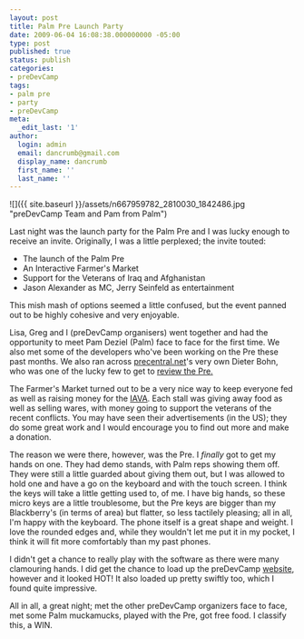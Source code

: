 ```yaml
---
layout: post
title: Palm Pre Launch Party
date: 2009-06-04 16:08:38.000000000 -05:00
type: post
published: true
status: publish
categories:
- preDevCamp
tags:
- palm pre
- party
- preDevCamp
meta:
  _edit_last: '1'
author:
  login: admin
  email: dancrumb@gmail.com
  display_name: dancrumb
  first_name: ''
  last_name: ''
---
```

![]({{ site.baseurl }}/assets/n667959782_2810030_1842486.jpg "preDevCamp Team and Pam from Palm")

Last night was the launch party for the Palm Pre and I was lucky enough to receive an invite. Originally, I was a little perplexed; the invite touted:

*   The launch of the Palm Pre
*   An Interactive Farmer's Market
*   Support for the Veterans of Iraq and Afghanistan
*   Jason Alexander as MC, Jerry Seinfeld as entertainment

This mish mash of options seemed a little confused, but the event panned out to be highly cohesive and very enjoyable.

Lisa, Greg and I (preDevCamp organisers) went together and had the opportunity to meet Pam Deziel (Palm) face to face for the first time. We also met some of the developers who've been working on the Pre these past months. We also ran across [precentral.net](http://precentral.net)'s very own Dieter Bohn, who was one of the lucky few to get to [review the Pre.](http://www.precentral.net/palm-pre-review)

The Farmer's Market turned out to be a very nice way to keep everyone fed as well as raising money for the [IAVA](http://iava.org/). Each stall was giving away food as well as selling wares, with money going to support the veterans of the recent conflicts. You may have seen their advertisements (in the US); they do some great work and I would encourage you to find out more and make a donation.

The reason we were there, however, was the Pre. I _finally_ got to get my hands on one. They had demo stands, with Palm reps showing them off. They were still a little guarded about giving them out, but I was allowed to hold one and have a go on the keyboard and with the touch screen. I think the keys will take a little getting used to, of me. I have big hands, so these micro keys are a little troublesome, but the Pre keys are bigger than my Blackberry's (in terms of area) but flatter, so less tactilely pleasing; all in all, I'm happy with the keyboard. The phone itself is a great shape and weight. I love the rounded edges and, while they wouldn't let me put it in my pocket, I think it will fit more comfortably than my past phones.

I didn't get a chance to really play with the software as there were many clamouring hands. I did get the chance to load up the preDevCamp [website](http://predevcamp.org), however and it looked HOT! It also loaded up pretty swiftly too, which I found quite impressive.

All in all, a great night; met the other preDevCamp organizers face to face, met some Palm muckamucks, played with the Pre, got free food. I classify this, a WIN.
